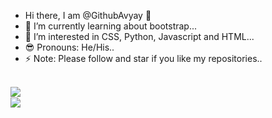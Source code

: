 - Hi there, I am @GithubAvyay 👋
- 🌱 I’m currently learning about bootstrap...
- 👀 I’m interested in CSS, Python, Javascript and HTML...
- 😎 Pronouns: He/His..
- ⚡ Note: Please follow and star if you like my repositories..

<br>
<img src='https://github-readme-stats.vercel.app/api?username=GithubAvyay&show_icons=true&theme=merko&count_private=true&line_height=40' align="left" />
<br>
<img src='https://github-readme-stats.vercel.app/api/top-langs/?username=GithubAvyay&theme=tokyonight&hide_langs_below=4' align="middle" />
